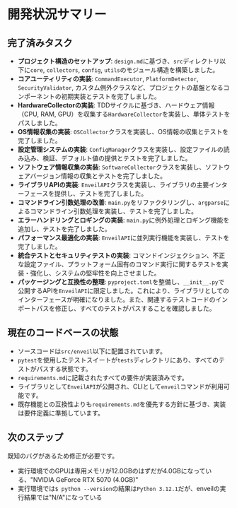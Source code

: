 # 開発状況サマリー

## 完了済みタスク

- **プロジェクト構造のセットアップ**: `design.md`に基づき、`src`ディレクトリ以下に`core`, `collectors`, `config`, `utils`のモジュール構造を構築しました。
- **コアユーティリティの実装**: `CommandExecutor`, `PlatformDetector`, `SecurityValidator`, カスタム例外クラスなど、プロジェクトの基盤となるコンポーネントの初期実装とテストを完了しました。
- **HardwareCollectorの実装**: TDDサイクルに基づき、ハードウェア情報（CPU, RAM, GPU）を収集する`HardwareCollector`を実装し、単体テストをパスしました。
- **OS情報収集の実装**: `OSCollector`クラスを実装し、OS情報の収集とテストを完了しました。
- **設定管理システムの実装**: `ConfigManager`クラスを実装し、設定ファイルの読み込み、検証、デフォルト値の提供とテストを完了しました。
- **ソフトウェア情報収集の実装**: `SoftwareCollector`クラスを実装し、ソフトウェアバージョン情報の収集とテストを完了しました。
- **ライブラリAPIの実装**: `EnveilAPI`クラスを実装し、ライブラリの主要インターフェースを提供し、テストを完了しました。
- **コマンドライン引数処理の改善**: `main.py`をリファクタリングし、`argparse`によるコマンドライン引数処理を実装し、テストを完了しました。
- **エラーハンドリングとロギングの実装**: `main.py`に例外処理とロギング機能を追加し、テストを完了しました。
- **パフォーマンス最適化の実装**: `EnveilAPI`に並列実行機能を実装し、テストを完了しました。
- **統合テストとセキュリティテストの実装**: コマンドインジェクション、不正な設定ファイル、プラットフォーム固有のコマンド実行に関するテストを実装・強化し、システムの堅牢性を向上させました。
- **パッケージングと互換性の整理**: `pyproject.toml`を整備し、`__init__.py`で公開するAPIを`EnveilAPI`に限定しました。これにより、ライブラリとしてのインターフェースが明確になりました。また、関連するテストコードのインポートパスを修正し、すべてのテストがパスすることを確認しました。

## 現在のコードベースの状態

- ソースコードは`src/enveil`以下に配置されています。
- `pytest`を使用したテストスイートが`tests`ディレクトリにあり、すべてのテストがパスする状態です。
- `requirements.md`に記載されたすべての要件が実装済みです。
- ライブラリとして`EnveilAPI`が公開され、CLIとして`enveil`コマンドが利用可能です。
- 既存機能との互換性よりも`requirements.md`を優先する方針に基づき、実装は要件定義に準拠しています。

## 次のステップ

既知のバグがあるため修正が必要です。
- 実行環境でのGPUは専用メモリが12.0GBのはずだが4.0GBになっている、"NVIDIA GeForce RTX 5070 (4.0GB)"
- 実行環境では`$ python --version`の結果は`Python 3.12.1`だが、enveilの実行結果では"N/A"になっている
